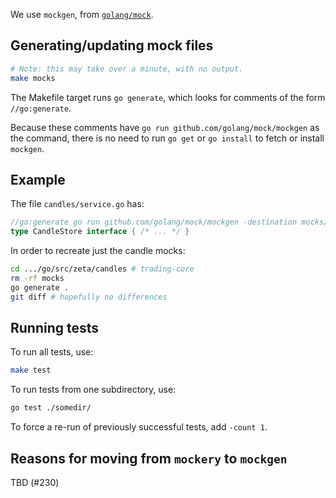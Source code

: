 We use `mockgen`, from [`golang/mock`](https://github.com/golang/mock).

## Generating/updating mock files

```bash
# Note: this may take over a minute, with no output.
make mocks
```

The Makefile target runs `go generate`, which looks for comments of the form
`//go:generate`.

Because these comments have `go run github.com/golang/mock/mockgen` as the
command, there is no need to run `go get` or `go install` to fetch or install
`mockgen`.

## Example

The file `candles/service.go` has:

```go
//go:generate go run github.com/golang/mock/mockgen -destination mocks/candle_store_mock.go -package mocks code.zetaprotocol.io/vega/candles CandleStore
type CandleStore interface { /* ... */ }
```

In order to recreate just the candle mocks:

```bash
cd .../go/src/zeta/candles # trading-core
rm -rf mocks
go generate .
git diff # hopefully no differences
```

## Running tests

To run all tests, use:

```bash
make test
```

To run tests from one subdirectory, use:

```bash
go test ./somedir/
```

To force a re-run of previously successful tests, add `-count 1`.

## Reasons for moving from `mockery` to `mockgen`

TBD (#230)
